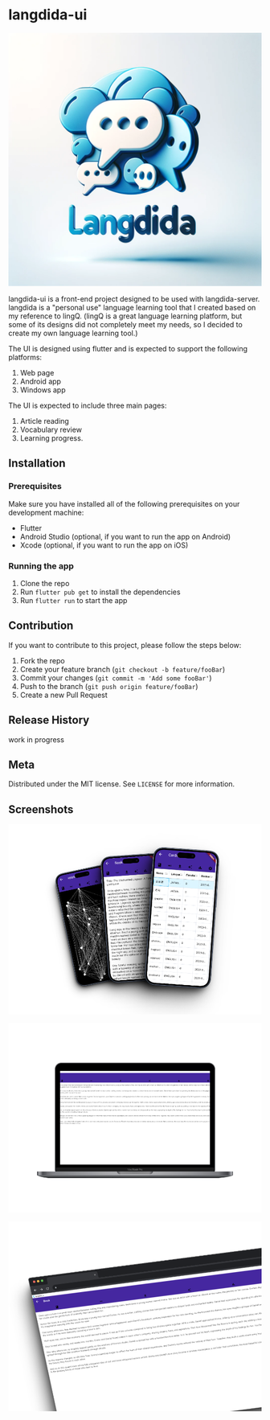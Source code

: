 # langdida-ui

![logo](/assets/images/logo/LangDiDa_logo.png)

langdida-ui is a front-end project designed to be used with langdida-server. langdida is a "personal use" language learning tool that I created based on my reference to lingQ. (lingQ is a great language learning platform, but some of its designs did not completely meet my needs, so I decided to create my own language learning tool.)

The UI is designed using flutter and is expected to support the following platforms:

1. Web page
2. Android app
3. Windows app

The UI is expected to include three main pages:

1. Article reading
2. Vocabulary review
3. Learning progress.

## Installation

### Prerequisites

Make sure you have installed all of the following prerequisites on your development machine:

- Flutter
- Android Studio (optional, if you want to run the app on Android)
- Xcode (optional, if you want to run the app on iOS)

### Running the app

1. Clone the repo
2. Run `flutter pub get` to install the dependencies
3. Run `flutter run` to start the app

## Contribution

If you want to contribute to this project, please follow the steps below:

1. Fork the repo
2. Create your feature branch (`git checkout -b feature/fooBar`)
3. Commit your changes (`git commit -m 'Add some fooBar'`)
4. Push to the branch (`git push origin feature/fooBar`)
5. Create a new Pull Request

## Release History

work in progress

## Meta

Distributed under the MIT license. See ``LICENSE`` for more information.

## Screenshots

![phone](./assets/images/sample/shots_so_phone.png)

![win](./assets/images/sample/shots_so_win.png)

![chrome](./assets/images/sample/shots_so_chrome.png)
